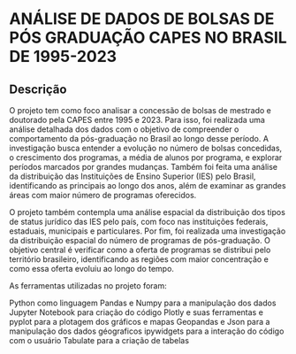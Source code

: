 # ANÁLISE DE DADOS DE BOLSAS DE PÓS GRADUAÇÃO CAPES NO BRASIL DE 1995-2023

## Descrição
O projeto tem como foco analisar a concessão de bolsas de mestrado e doutorado pela CAPES entre 1995 e 2023. Para isso, foi realizada uma análise detalhada dos dados com o objetivo de compreender o comportamento da pós-graduação no Brasil ao longo desse período. A investigação busca entender a evolução no número de bolsas concedidas, o crescimento dos programas, a média de alunos por programa, e explorar períodos marcados por grandes mudanças. Também foi feita uma análise da distribuição das Instituições de Ensino Superior (IES) pelo Brasil, identificando as principais ao longo dos anos, além de examinar as grandes áreas com maior número de programas oferecidos.

O projeto também contempla uma análise espacial da distribuição dos tipos de status jurídico das IES pelo país, com foco nas instituições federais, estaduais, municipais e particulares. Por fim, foi realizada uma investigação da distribuição espacial do número de programas de pós-graduação. O objetivo central é verificar como a oferta de programas se distribui pelo território brasileiro, identificando as regiões com maior concentração e como essa oferta evoluiu ao longo do tempo.

As ferramentas utilizadas no projeto foram:

Python como linguagem
Pandas e Numpy para a manipulação dos dados
Jupyter Notebook para criação do código
Plotly e suas ferramentas e pyplot para a plotagem dos gráficos e mapas
Geopandas e Json para a manipulação dos dados géograficos
ipywidgets para a interação do código com o usuário
Tabulate para a criação de tabelas
